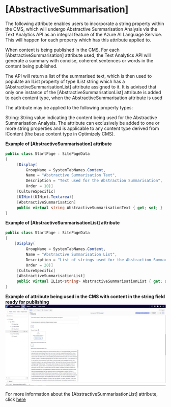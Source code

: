 # [AbstractiveSummarisation]

The following attribute enables users to incorporate a string property within the CMS, which will undergo Abstractive Summarisation Analysis 
via the Text Analytics API as an integral feature of the Azure AI Language Service. This will happen for each property 
which has this attribute applied to.

When content is being published in the CMS, For each [AbstractiveSummarisation] attribute used, 
the Text Analytics API will generate a summary with concise, coherent sentences or words in the content being published. 

The API will return a list of the summarised text, which is then used to populate an IList property of type IList string which 
has a [AbstractiveSummarisationList] attribute assigned to it. 
It is advised that only one instance of the [AbstractiveSummarisationList] attribute is 
added to each content type, when the AbstractiveSummarisation attribute is used

The attribute may be applied to the following property types:

String: String value indicating the content being used for the Abstractive Summarisation Analysis.
The attribute can exclusively be added to one or more string properties and is applicable to any content type derived from IContent (the base content type in Optimizely CMS).

**Example of [AbstractiveSummarisation] attribute**
``` C#
public class StartPage : SitePageData
{
     [Display(
         GroupName = SystemTabNames.Content,
         Name = "Abstractive Summarisation Text",
         Description = "Text used for the Abstraction Summarisation",
         Order = 10)]
     [CultureSpecific]
     [UIHint(UIHint.Textarea)]
     [AbstractiveSummarisation]
     public virtual string AbstractiveSummarisationText { get; set; }
}
```
**Example of [AbstractiveSummarisationList] attribute**
``` C#
public class StartPage : SitePageData
{
    [Display(
         GroupName = SystemTabNames.Content,
         Name = "Abstractive Summarisation List",
         Description = "List of strings used for the Abstraction Summarisation feature",
         Order = 20)]
     [CultureSpecific]
     [AbstractiveSummarisationList]
     public virtual IList<string> AbstractiveSummarisationList { get; set; }
}
```
**Example of attribute being used in the CMS with content in the string field ready for publishing**
![AbstractiveSummarisation](/docs/Images/AbstractiveSummarisation.jpg)

For more information about the [AbstractiveSummarisationList] attribute, click [here](https://github.com/AnilOptimizely/Patel-Azure.AI.Language.Optimizely/blob/develop/docs/Feature/AbstractiveSummarisationList.md)

